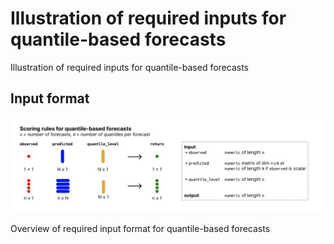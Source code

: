 # Illustration of required inputs for quantile-based forecasts

Illustration of required inputs for quantile-based forecasts

## Input format

![](figures/metrics-quantile.png)

Overview of required input format for quantile-based forecasts
